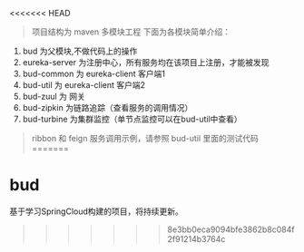 <<<<<<< HEAD
> 项目结构为 maven 多模块工程 下面为各模块简单介绍：
1. bud 为父模块,不做代码上的操作
2. eureka-server 为注册中心，所有服务均在该项目上注册，才能被发现
3. bud-common 为 eureka-client 客户端1
4. bud-util 为 eureka-client 客户端2
5. bud-zuul 为 网关
6. bud-zipkin 为链路追踪（查看服务的调用情况）
7. bud-turbine 为集群监控（单节点监控可以在bud-util中查看）

> ribbon 和 feign 服务调用示例，请参照 bud-util 里面的测试代码
=======
# bud
基于学习SpringCloud构建的项目，将持续更新。
>>>>>>> 8e3bb0eca9094bfe3862b8c084f2f91214b3764c
